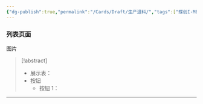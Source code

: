 ```yaml
---
{"dg-publish":true,"permalink":"/Cards/Draft/生产退料/","tags":["蝶创I-MES/MES/江淮毅昌"]}
---
```



### 列表页面

图片

> [!abstract]
> - 展示表：
> - 按钮
> 	- 按钮 1：

---

